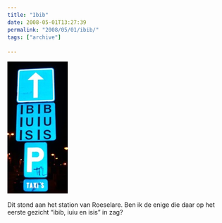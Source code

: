 ```yaml
---
title: "Ibib"
date: 2008-05-01T13:27:39
permalink: "2008/05/01/ibib/"
tags: ["archive"]

---
```

[![Ibib](/images/blog/2008/05/ibib.jpg "ibib")](/images/blog/2008/05/ibib.jpg)

Dit stond aan het station van Roeselare. Ben ik de enige die daar op het eerste gezicht “ibib, iuiu en isis” in zag?
